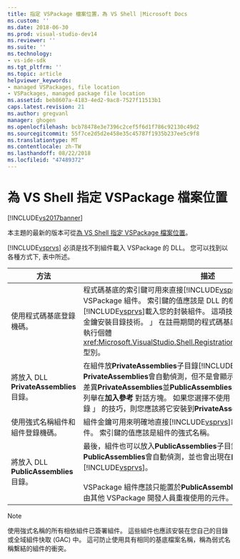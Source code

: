 ```yaml
---
title: 指定 VSPackage 檔案位置，為 VS Shell |Microsoft Docs
ms.custom: ''
ms.date: 2018-06-30
ms.prod: visual-studio-dev14
ms.reviewer: ''
ms.suite: ''
ms.technology:
- vs-ide-sdk
ms.tgt_pltfrm: ''
ms.topic: article
helpviewer_keywords:
- managed VSPackages, file location
- VSPackages, managed package file location
ms.assetid: beb8607a-4183-4ed2-9ac8-7527f11513b1
caps.latest.revision: 21
ms.author: gregvanl
manager: ghogen
ms.openlocfilehash: bcb78478e3e7396c2cef5f6d1f786c92130c49d2
ms.sourcegitcommit: 55f7ce2d5d2e458e35c45787f1935b237ee5c9f8
ms.translationtype: MT
ms.contentlocale: zh-TW
ms.lasthandoff: 08/22/2018
ms.locfileid: "47489372"
---
```

# <a name="specifying-vspackage-file-location-to-the-vs-shell"></a>為 VS Shell 指定 VSPackage 檔案位置
[!INCLUDE[vs2017banner](../../includes/vs2017banner.md)]

本主題的最新的版本可從[為 VS Shell 指定 VSPackage 檔案位置](https://docs.microsoft.com/visualstudio/extensibility/internals/specifying-vspackage-file-location-to-the-vs-shell)。  
  
[!INCLUDE[vsprvs](../../includes/vsprvs-md.md)] 必須是找不到組件載入 VSPackage 的 DLL。 您可以找到以各種方式下, 表中所述。  
  
|方法|描述|  
|------------|-----------------|  
|使用程式碼基底登錄機碼。|程式碼基底的索引鍵可用來直接[!INCLUDE[vsprvs](../../includes/vsprvs-md.md)]從任何完整的檔案路徑載入 VSPackage 組件。 索引鍵的值應該是 DLL 的檔案路徑。 這是最佳的方式有[!INCLUDE[vsprvs](../../includes/vsprvs-md.md)]載入您的封裝組件。 這項技術有時稱為 「 程式碼基底/私密金鑰安裝目錄技術。 」 在註冊期間的程式碼基底值透過傳遞至註冊屬性類別的執行個體<xref:Microsoft.VisualStudio.Shell.RegistrationAttribute.RegistrationContext>型別。|  
|將放入 DLL **PrivateAssemblies**目錄。|在組件放**PrivateAssemblies**子目錄[!INCLUDE[vsprvs](../../includes/vsprvs-md.md)]目錄。 組件位於**PrivateAssemblies**會自動偵測，但不是會顯示於**新增參考** 對話方塊。 之間的差異**PrivateAssemblies**並**PublicAssemblies**是組件中**PublicAssemblies**會列舉在**加入參考**  對話方塊。 如果您選擇不使用 「 程式碼基底/私密金鑰安裝目錄 」 的技巧，則您應該將它安裝到**PrivateAssemblies**目錄。|  
|使用強式名稱組件和組件登錄機碼。|組件金鑰可用來明確地直接[!INCLUDE[vsprvs](../../includes/vsprvs-md.md)]載入強式命名為 VSPackage 組件。 索引鍵的值應該是組件的強式名稱。|  
|將放入 DLL **PublicAssemblies**目錄。|最後，組件也可以放入**PublicAssemblies**子目錄。 組件位於**PublicAssemblies**會自動偵測，並也會出現在**的 [加入參考**] 對話方塊中的[!INCLUDE[vsprvs](../../includes/vsprvs-md.md)]。<br /><br /> VSPackage 組件應該只能置於**PublicAssemblies**如果它們包含的目錄管理是由其他 VSPackage 開發人員重複使用的元件。 大部分的組件不符合此準則。|  
  
> [!NOTE]
>  使用強式名稱的所有相依組件已簽署組件。 這些組件也應該安裝在您自己的目錄或全域組件快取 (GAC) 中。 這可防止使用具有相同的基底檔案名稱，稱為弱式名稱繫結的組件的衝突。

